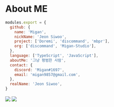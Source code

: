 # About ME

```js
modules.export = {
  github: {
    name: 'Migan',
    nickName: 'Jeon Siwoo',
    project: ['Doremi', 'discommand', 'mbpr'],
    org: ['discommand', 'Migan-Studio'],
  },
  language: ['TypeScript', 'JavaScript'],
  aboutMe: '그냥 평범한 사람',
  contact: {
    discord: 'Migan#1697',
    email: 'migan9857@gmail.com',
  },
  realName: 'Jeon Siwoo',
}   
```
<img src="https://github-readme-stats.vercel.app/api/top-langs/?username=Migan178&theme=dark&hide_border=true&layout=compact" align="center" />
<img src="https://github-readme-stats.vercel.app/api/?username=Migan178&theme=dark&hide_border=true&layout=compact" align="center" />
